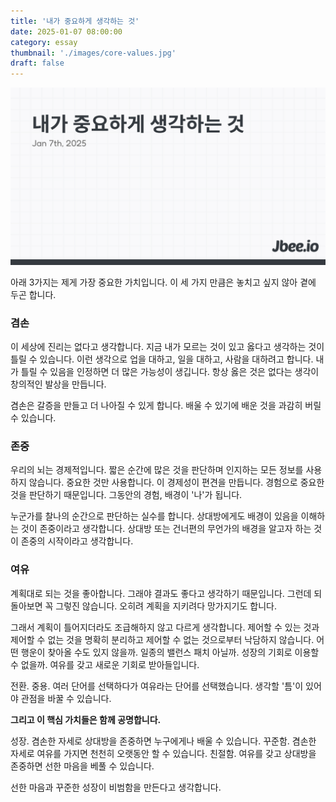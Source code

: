 ```yaml
---
title: '내가 중요하게 생각하는 것'
date: 2025-01-07 08:00:00
category: essay
thumbnail: './images/core-values.jpg'
draft: false
---
```


![](./images/core-values.jpg)

아래 3가지는 제게 가장 중요한 가치입니다. 이 세 가지 만큼은 놓치고 싶지 않아 곁에 두곤 합니다.

### 겸손

이 세상에 진리는 없다고 생각합니다. 지금 내가 모르는 것이 있고 옳다고 생각하는 것이 틀릴 수 있습니다. 이런 생각으로 업을 대하고, 일을 대하고, 사람을 대하려고 합니다. 내가 틀릴 수 있음을 인정하면 더 많은 가능성이 생깁니다. 항상 옳은 것은 없다는 생각이 창의적인 발상을 만듭니다.

겸손은 갈증을 만들고 더 나아질 수 있게 합니다. 배울 수 있기에 배운 것을 과감히 버릴 수 있습니다.

### 존중

우리의 뇌는 경제적입니다. 짧은 순간에 많은 것을 판단하며 인지하는 모든 정보를 사용하지 않습니다. 중요한 것만 사용합니다. 이 경제성이 편견을 만듭니다. 경험으로 중요한 것을 판단하기 때문입니다. 그동안의 경험, 배경이 '나'가 됩니다.

누군가를 찰나의 순간으로 판단하는 실수를 합니다. 상대방에게도 배경이 있음을 이해하는 것이 존중이라고 생각합니다. 상대방 또는 건너편의 무언가의 배경을 알고자 하는 것이 존중의 시작이라고 생각합니다.

### 여유

계획대로 되는 것을 좋아합니다. 그래야 결과도 좋다고 생각하기 때문입니다. 그런데 되돌아보면 꼭 그렇진 않습니다. 오히려 계획을 지키려다 망가지기도 합니다.

그래서 계획이 틀어지더라도 조급해하지 않고 다르게 생각합니다. 제어할 수 있는 것과 제어할 수 없는 것을 명확히 분리하고 제어할 수 없는 것으로부터 낙담하지 않습니다. 어떤 행운이 찾아올 수도 있지 않을까. 일종의 밸런스 패치 아닐까. 성장의 기회로 이용할 수 없을까. 여유를 갖고 새로운 기회로 받아들입니다.

전환. 중용. 여러 단어를 선택하다가 여유라는 단어를 선택했습니다. 생각할 '틈'이 있어야 관점을 바꿀 수 있습니다.

**그리고 이 핵심 가치들은 함께 공명합니다.**

성장. 겸손한 자세로 상대방을 존중하면 누구에게나 배울 수 있습니다.
꾸준함. 겸손한 자세로 여유를 가지면 천천히 오랫동안 할 수 있습니다.
친절함. 여유를 갖고 상대방을 존중하면 선한 마음을 베풀 수 있습니다.

선한 마음과 꾸준한 성장이 비범함을 만든다고 생각합니다.
